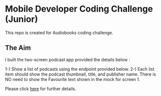 # Mobile Developer Coding Challenge (Junior)

This repo is created for Audiobooks coding challenge.

## The Aim

I built the two-screen podcast app provided the details below : 

1-) Show a list of podcasts using the endpoint provided below.
2-) Each list item should show the podcast thumbnail, title, and publisher name. There is NO need to show the Favourite text shown in the mock for screen 1.

Please click [here](https://github.com/Audiobooks/mobile-challenge-junior?tab=readme-ov-file) for further details.